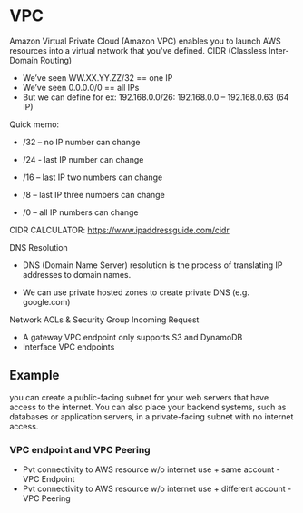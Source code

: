 # VPC
Amazon Virtual Private Cloud (Amazon VPC) enables you to launch AWS resources into a virtual network that you've defined.
CIDR (Classless Inter-Domain Routing)

- We’ve seen WW.XX.YY.ZZ/32 == one IP  
- We’ve seen 0.0.0.0/0 == all IPs 
- But we can define for ex: 192.168.0.0/26: 192.168.0.0 – 192.168.0.63 (64 IP) 



Quick memo: 

- /32 – no IP number can change 

- /24 - last IP number can change 

- /16 – last IP two numbers can change 

- /8 – last IP three numbers can change 

- /0 – all IP numbers can change



CIDR CALCULATOR: https://www.ipaddressguide.com/cidr



DNS Resolution

- DNS (Domain Name Server) resolution is the process of translating IP addresses to domain names.

- We can use private hosted zones to create private DNS (e.g. google.com)



Network ACLs & Security Group Incoming Request

- A gateway VPC endpoint only supports S3 and DynamoDB
- Interface VPC endpoints

## Example
you can create a public-facing subnet for your web servers that have access to the internet. You can also place your backend systems, such as databases or application servers, in a private-facing subnet with no internet access.



### VPC endpoint and VPC Peering

- Pvt connectivity to AWS resource w/o internet use + same account - VPC Endpoint
- Pvt connectivity to AWS resource w/o internet use + different account - VPC Peering
